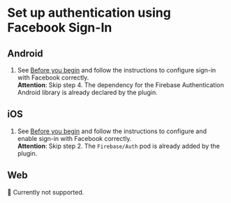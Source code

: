 # Set up authentication using Facebook Sign-In

## Android

1. See [Before you begin](https://firebase.google.com/docs/auth/android/facebook-login#before_you_begin) and follow the instructions to configure sign-in with Facebook correctly.  
   **Attention**: Skip step 4. The dependency for the Firebase Authentication Android library is already declared by the plugin.

## iOS

1. See [Before you begin](https://firebase.google.com/docs/auth/ios/facebook-login#before_you_begin) and follow the instructions to configure and enable sign-in with Facebook correctly.  
   **Attention**: Skip step 2. The `Firebase/Auth` pod is already added by the plugin.

## Web

🚧 Currently not supported.
